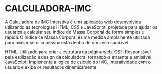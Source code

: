 # CALCULADORA-IMC
A Calculadora de IMC Interativa é uma aplicação web desenvolvida utilizando as tecnologias HTML, CSS e JavaScript, projetada para ajudar os usuários a calcular seu Índice de Massa Corporal de forma simples e rápida. O Índice de Massa Corporal é uma medida amplamente utilizada para avaliar se uma pessoa está dentro de um peso saudável.


HTML: Utilizado para criar a estrutura da página web.
CSS: Responsável pela estilização e design da calculadora, tornando-a atraente e amigável.
JavaScript: Implementa a lógica de cálculo do IMC, interatividade com o usuário e exibe os resultados dinamicamente.

